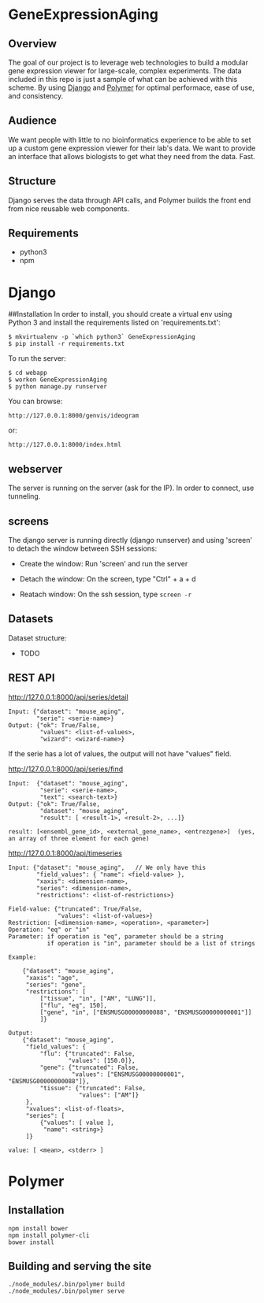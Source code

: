 # GeneExpressionAging

## Overview

The goal of our project is to leverage web technologies to build a modular gene expression viewer for large-scale, complex experiments.  The data included in this repo is just a sample of what can be achieved with this scheme. By using [Django](https://www.djangoproject.com/) and [Polymer](https://www.polymer-project.org/) for optimal performace, ease of use, and consistency.

## Audience

We want people with little to no bioinformatics experience to be able to set up a custom gene expression viewer for their lab's data. We want to provide an interface that allows biologists to get what they need from the data.  Fast.

## Structure

Django serves the data through API calls, and Polymer builds the front end from nice reusable web components.

## Requirements

- python3
- npm

# Django
##Installation
In order to install, you should create a virtual env using Python 3 and install the requirements listed on 'requirements.txt':

    $ mkvirtualenv -p `which python3` GeneExpressionAging
    $ pip install -r requirements.txt

To run the server:

    $ cd webapp
    $ workon GeneExpressionAging
    $ python manage.py runserver

You can browse:

    http://127.0.0.1:8000/genvis/ideogram

or:

    http://127.0.0.1:8000/index.html


## webserver

The server is running on the server (ask for the IP). In order to connect, use tunneling.

## screens

The django server is running directly (django runserver) and using 'screen' to detach the window between SSH sessions:

- Create the window:
  Run 'screen' and run the server

- Detach the window:
  On the screen, type "Ctrl" + a + d

- Reatach window:
  On the ssh session, type `screen -r`


## Datasets

Dataset structure:

- <folder> TODO

## REST API

http://127.0.0.1:8000/api/series/detail

    Input: {"dataset": "mouse_aging",
            "serie": <serie-name>}
    Output: {"ok": True/False,
             "values": <list-of-values>,
             "wizard": <wizard-name>}

If the serie has a lot of values, the output will not have "values" field.

http://127.0.0.1:8000/api/series/find

    Input:  {"dataset": "mouse_aging",
             "serie": <serie-name>,
             "text": <search-text>}
    Output: {"ok": True/False,
             "dataset": "mouse_aging",
             "result": [ <result-1>, <result-2>, ...]}

    result: [<ensembl_gene_id>, <external_gene_name>, <entrezgene>]  (yes, an array of three element for each gene)


http://127.0.0.1:8000/api/timeseries

    Input: {"dataset": "mouse_aging",   // We only have this
            "field_values": { "name": <field-value> },
            "xaxis": <dimension-name>,
            "series": <dimension-name>,
            "restrictions": <list-of-restrictions>}

    Field-value: {"truncated": True/False,
                  "values": <list-of-values>}
    Restriction: [<dimension-name>, <operation>, <parameter>]
    Operation: "eq" or "in"
    Parameter: if operation is "eq", parameter should be a string
               if operation is "in", parameter should be a list of strings

    Example:

        {"dataset": "mouse_aging",
         "xaxis": "age",
         "series": "gene",
         "restrictions": [
             ["tissue", "in", ["AM", "LUNG"]],
             ["flu", "eq", 150],
             ["gene", "in", ["ENSMUSG00000000088", "ENSMUSG00000000001"]]
             ]}

    Output:
        {"dataset": "mouse_aging",
         "field_values": {
             "flu": {"truncated": False, 
                     "values": [150.0]},
             "gene": {"truncated": False,
                      "values": ["ENSMUSG00000000001", "ENSMUSG00000000088"]},
             "tissue": {"truncated": False, 
                        "values": ["AM"]}
         },
         "xvalues": <list-of-floats>,
         "series": [
             {"values": [ value ],
              "name": <string>}
         ]}

    value: [ <mean>, <stderr> ]

# Polymer


## Installation
```
npm install bower
npm install polymer-cli
bower install
```

##  Building and serving the site
```
./node_modules/.bin/polymer build
./node_modules/.bin/polymer serve
```
